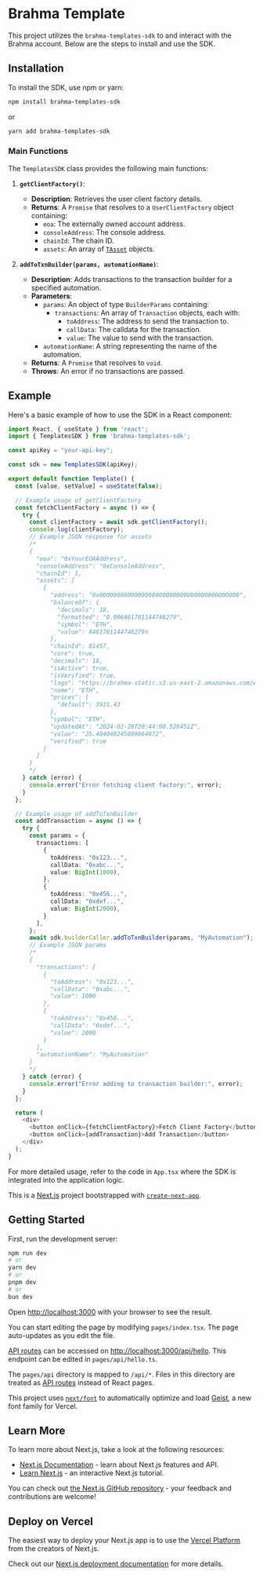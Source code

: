 # Brahma Template

This project utilizes the `brahma-templates-sdk` to and interact with the Brahma account. Below are the steps to install and use the SDK.

## Installation

To install the SDK, use npm or yarn:

```sh
npm install brahma-templates-sdk
```

or

```sh
yarn add brahma-templates-sdk
```

### Main Functions

The `TemplatesSDK` class provides the following main functions:

1. **`getClientFactory()`**:

   - **Description**: Retrieves the user client factory details.
   - **Returns**: A `Promise` that resolves to a `UserClientFactory` object containing:
     - `eoa`: The externally owned account address.
     - `consoleAddress`: The console address.
     - `chainId`: The chain ID.
     - `assets`: An array of [`TAsset`](/packages/brahma-templates-sdk/src/types.ts#L17) objects.

2. **`addToTxnBuilder(params, automationName)`**:
   - **Description**: Adds transactions to the transaction builder for a specified automation.
   - **Parameters**:
     - `params`: An object of type `BuilderParams` containing:
       - `transactions`: An array of `Transaction` objects, each with:
         - `toAddress`: The address to send the transaction to.
         - `callData`: The calldata for the transaction.
         - `value`: The value to send with the transaction.
     - `automationName`: A string representing the name of the automation.
   - **Returns**: A `Promise` that resolves to `void`.
   - **Throws**: An error if no transactions are passed.

## Example

Here's a basic example of how to use the SDK in a React component:

```ts
import React, { useState } from 'react';
import { TemplatesSDK } from 'brahma-templates-sdk';

const apiKey = "your-api-key";

const sdk = new TemplatesSDK(apiKey);

export default function Template() {
  const [value, setValue] = useState(false);

  // Example usage of getClientFactory
  const fetchClientFactory = async () => {
    try {
      const clientFactory = await sdk.getClientFactory();
      console.log(clientFactory);
      // Example JSON response for assets
      /*
      {
        "eoa": "0xYourEOAAddress",
        "consoleAddress": "0xConsoleAddress",
        "chainId": 1,
        "assets": [
          {
            "address": "0x0000000000000000000000000000000000000000",
            "balanceOf": {
              "decimals": 18,
              "formatted": "0.006461781144746279",
              "symbol": "ETH",
              "value": 6461781144746279n
            },
            "chainId": 81457,
            "core": true,
            "decimals": 18,
            "isActive": true,
            "isVerified": true,
            "logo": "https://brahma-static.s3.us-east-2.amazonaws.com/Asset/Asset%3DETH.svg",
            "name": "ETH",
            "prices": {
              "default": 3931.43
            },
            "symbol": "ETH",
            "updatedAt": "2024-02-28T20:44:00.526451Z",
            "value": "25.404040245889864072",
            "verified": true
          }
        ]
      }
      */
    } catch (error) {
      console.error("Error fetching client factory:", error);
    }
  };

  // Example usage of addToTxnBuilder
  const addTransaction = async () => {
    try {
      const params = {
        transactions: [
          {
            toAddress: "0x123...",
            callData: "0xabc...",
            value: BigInt(1000),
          },
          {
            toAddress: "0x456...",
            callData: "0xdef...",
            value: BigInt(2000),
          }
        ],
      };
      await sdk.builderCaller.addToTxnBuilder(params, "MyAutomation");
      // Example JSON params
      /*
      {
        "transactions": [
          {
            "toAddress": "0x123...",
            "callData": "0xabc...",
            "value": 1000
          },
          {
            "toAddress": "0x456...",
            "callData": "0xdef...",
            "value": 2000
          }
        ],
        "automationName": "MyAutomation"
      }
      */
    } catch (error) {
      console.error("Error adding to transaction builder:", error);
    }
  };

  return (
    <div>
      <button onClick={fetchClientFactory}>Fetch Client Factory</button>
      <button onClick={addTransaction}>Add Transaction</button>
    </div>
  );
}
```

For more detailed usage, refer to the code in `App.tsx` where the SDK is integrated into the application logic.

This is a [Next.js](https://nextjs.org) project bootstrapped with [`create-next-app`](https://nextjs.org/docs/pages/api-reference/create-next-app).

## Getting Started

First, run the development server:

```bash
npm run dev
# or
yarn dev
# or
pnpm dev
# or
bun dev
```

Open [http://localhost:3000](http://localhost:3000) with your browser to see the result.

You can start editing the page by modifying `pages/index.tsx`. The page auto-updates as you edit the file.

[API routes](https://nextjs.org/docs/pages/building-your-application/routing/api-routes) can be accessed on [http://localhost:3000/api/hello](http://localhost:3000/api/hello). This endpoint can be edited in `pages/api/hello.ts`.

The `pages/api` directory is mapped to `/api/*`. Files in this directory are treated as [API routes](https://nextjs.org/docs/pages/building-your-application/routing/api-routes) instead of React pages.

This project uses [`next/font`](https://nextjs.org/docs/pages/building-your-application/optimizing/fonts) to automatically optimize and load [Geist](https://vercel.com/font), a new font family for Vercel.

## Learn More

To learn more about Next.js, take a look at the following resources:

- [Next.js Documentation](https://nextjs.org/docs) - learn about Next.js features and API.
- [Learn Next.js](https://nextjs.org/learn-pages-router) - an interactive Next.js tutorial.

You can check out [the Next.js GitHub repository](https://github.com/vercel/next.js) - your feedback and contributions are welcome!

## Deploy on Vercel

The easiest way to deploy your Next.js app is to use the [Vercel Platform](https://vercel.com/new?utm_medium=default-template&filter=next.js&utm_source=create-next-app&utm_campaign=create-next-app-readme) from the creators of Next.js.

Check out our [Next.js deployment documentation](https://nextjs.org/docs/pages/building-your-application/deploying) for more details.
